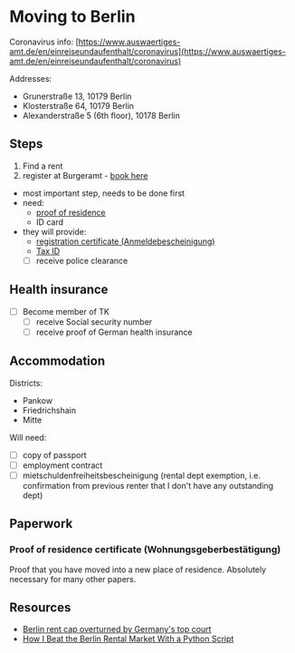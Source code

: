 # Moving to Berlin

Coronavirus info: [https://www.auswaertiges-amt.de/en/einreiseundaufenthalt/coronavirus](https://www.auswaertiges-amt.de/en/einreiseundaufenthalt/coronavirus)

Addresses:

- Grunerstraße 13, 10179 Berlin
- Klosterstraße 64, 10179 Berlin
- Alexanderstraße 5 (6th floor), 10178 Berlin

## Steps

1. Find a rent
2. register at Burgeramt - [book here](https://service.berlin.de/dienstleistung/120686/)
  - most important step, needs to be done first
  - need:
    - [proof of residence](https://www.iamexpat.de/housing/rentals-germany/proof-of-residence-certificate-wohnungsgeberbestaetigung)
    - ID card
  - they will provide:
    - [registration certificate (Anmeldebescheinigung)](https://www.iamexpat.de/expat-info/official-issues/registration-certificate-germany-anmeldebescheinigung)
    - [Tax ID](https://www.iamexpat.de/expat-info/official-issues/tax-id-germany-steuerliche-identifikationsnummer)
    - [ ] receive police clearance

## Health insurance

- [ ] Become member of TK
  - [ ] receive Social security number
  - [ ] receive proof of German health insurance

## Accommodation

Districts:

- Pankow
- Friedrichshain
- Mitte

Will need:

- [ ]  copy of passport
- [ ]  employment contract
- [ ]  mietschuldenfreiheitsbescheinigung (rental dept exemption, i.e. confirmation from previous renter that I don't have any outstanding dept)

## Paperwork

### Proof of residence certificate (Wohnungsgeberbestätigung)

Proof that you have moved into a new place of residence. Absolutely necessary for many other papers.

## Resources

- [Berlin rent cap overturned by Germany's top court](https://www.dw.com/en/berlin-rent-cap-overturned-by-germanys-top-court/a-57209268)
- [How I Beat the Berlin Rental Market With a Python Script](https://giansegato.com/essays/how-i-beat-the-berlin-rental-market-with-a-python-script/)


